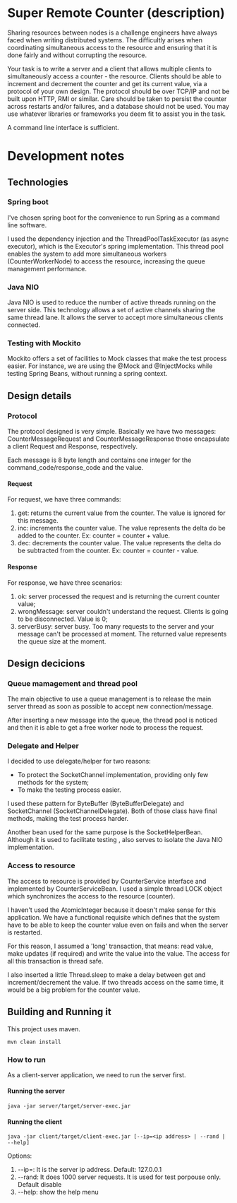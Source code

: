 # Super Remote Counter (description)


Sharing resources between nodes is a challenge engineers have always faced when writing  distributed systems. 
The difficultly arises when coordinating simultaneous access to the  resource and ensuring that it is done fairly and without corrupting the resource.

Your task is to write a server and a client that allows multiple clients to simultaneously access a counter - 
the resource. Clients should be able to increment and decrement the counter and get its current value, via a protocol 
of your own design. The protocol should be over TCP/IP and not be built upon HTTP, RMI or similar. Care should be 
taken to persist the counter across restarts and/or failures, and a database should not be used. You may use 
whatever libraries or frameworks you deem fit to assist you in the task.

A command line interface is sufficient.

# Development notes

## Technologies

### Spring boot

I've chosen spring boot for the convenience to run Spring as a command line software. 

I used the dependency injection and the ThreadPoolTaskExecutor (as async executor), which is the Executor's spring implementation. 
This thread pool enables the system to add more simultaneous workers (CounterWorkerNode) to access the resource, increasing the queue
management performance.

### Java NIO

Java NIO is used to reduce the number of active threads running on the server side. This technology allows a set of active 
channels sharing the same thread lane. It allows the server to accept more simultaneous clients connected. 


### Testing with Mockito
Mockito offers a set of facilities to Mock classes that make the test process easier. For instance, we are using
the @Mock and @InjectMocks while testing Spring Beans, without running a spring context.

## Design details

### Protocol
The protocol designed is very simple. Basically we have two messages: CounterMessageRequest and CounterMessageResponse those 
encapsulate a client Request and Response, respectively.

Each message is 8 byte length and contains one integer for the command_code/response_code and the value.

#### Request
For request, we have three commands:
1) get: returns the current value from the counter. The value is ignored for this message.
2) inc: increments the counter value. The value represents the delta do be added to the counter. Ex: counter = counter + value.
2) dec: decrements the counter value. The value represents the delta do be subtracted from the counter. Ex: counter = counter - value.

#### Response
For response, we have three scenarios:
1) ok: server processed the request and is returning the current counter value;
2) wrongMessage: server couldn't understand the request. Clients is going to be disconnected. Value is 0;
3) serverBusy: server busy. Too many requests to the server and your message can't be processed at moment. The returned value 
represents the queue size at the moment. 

## Design decicions

### Queue mamagement and thread pool
The main objective to use a queue management is to release the main server thread as soon as possible to accept new connection/message. 

After inserting a new message into the queue, the thread pool is noticed and then it is able to get a free worker node to process the request.

### Delegate and Helper

I decided to use delegate/helper for two reasons:
- To protect the SocketChannel implementation, providing only few methods for the system;
- To make the testing process easier.

I used these pattern for ByteBuffer (ByteBufferDelegate) and SocketChannel (SocketChannelDelegate). Both of those class have 
final methods, making the test process harder.

Another bean used for the same purpose is the SocketHelperBean. Although it is used to facilitate testing , also serves to 
isolate the Java NIO implementation.

### Access to resource

The access to resource is provided by CounterService interface and implemented by CounterServiceBean. I used a simple 
thread LOCK object which synchronizes the access to the resource (counter).

I haven't used the AtomicInteger because it doesn't make sense for this application. We have a functional requisite which
defines that the system have to be able to keep the counter value even on fails and when the server is restarted.

For this reason, I assumed a 'long' transaction, that means: read value, make updates (if required) and write the value 
into the value. The access for all this transaction is thread safe.

I also inserted a little Thread.sleep to make a delay between get and increment/decrement the value. If two threads access
on the same time, it would be a big problem for the counter value.


## Building and Running it
This project uses maven.

```
mvn clean install
```
### How to run
As a client-server application, we need to run the server first.


#### Running the server

```
java -jar server/target/server-exec.jar
```

#### Running the client

```
java -jar client/target/client-exec.jar [--ip=<ip address> | --rand | --help]
```

Options:
1) --ip=<remote ip address>: It is the server ip address. Default: 127.0.0.1
2) --rand: It does 1000 server requests. It is used for test porpouse only. Default disable
3) --help: show the help menu
